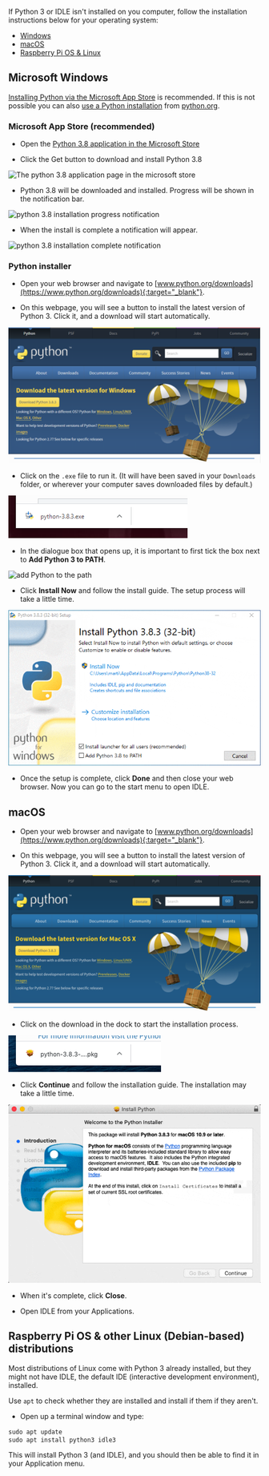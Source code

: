If Python 3 or IDLE isn't installed on you computer, follow the installation instructions below for your operating system:

+ [Windows](#windows)
+ [macOS](#macos)
+ [Raspberry Pi OS & Linux](#linux)

## <a name="windows"></a> Microsoft Windows

[Installing Python via the Microsoft App Store](#windowsappstore) is recommended. If this is not possible you can also [use a Python installation](#windowspythoninstall) from [python.org](https://python.org).

### <a name="windowsappstore"></a>Microsoft App Store (recommended)

+ Open the [Python 3.8 application in the Microsoft Store](ms-windows-store://pdp/?ProductId=9MSSZTT1N39L)

+ Click the Get button to download and install Python 3.8

![The python 3.8 application page in the microsoft store](images/ms_store_step1.png)

+ Python 3.8 will be downloaded and installed. Progress will be shown in the notification bar.

![python 3.8 installation progress notification](images/ms_store_step2.png)

+ When the install is complete a notification will appear.

![python 3.8 installation complete notification](images/ms_store_step3.png)

### <a name="windowspythoninstall"></a>Python installer

+ Open your web browser and navigate to [www.python.org/downloads](https://www.python.org/downloads){:target="_blank"}.

+ On this webpage, you will see a button to install the latest version of Python 3. Click it, and a download will start automatically.

![windows download python 3](images/windows_step1.PNG)

+ Click on the `.exe` file to run it. (It will have been saved in your `Downloads` folder, or wherever your computer saves downloaded files by default.)

![windows run install](images/windows_step2.PNG)

+ In the dialogue box that opens up, it is important to first tick the box next to **Add Python 3 to PATH**. 

![add Python to the path](images/windows_add_to_path.png)

+ Click **Install Now** and follow the install guide. The setup process will take a little time.

![windows install python](images/windows_install_python.gif)

+ Once the setup is complete, click **Done** and then close your web browser. Now you can go to the start menu to open IDLE.

## <a name="macos"></a> macOS

+ Open your web browser and navigate to [www.python.org/downloads](https://www.python.org/downloads){:target="_blank"}.

+ On this webpage, you will see a button to install the latest version of Python 3. Click it, and a download will start automatically.

![macos download python 3](images/macos_install_step1.png)

+ Click on the download in the dock to start the installation process.

![macos start install](images/macos_install_step2.png)

+ Click **Continue** and follow the installation guide. The installation may take a little time.

![macos install python](images/macos_install_python.gif)

+ When it's complete, click **Close**.

+ Open IDLE from your Applications.

## <a name="linux"></a> Raspberry Pi OS & other Linux (Debian-based) distributions

Most distributions of Linux come with Python 3 already installed, but they might not have IDLE, the default IDE (interactive development environment), installed. 

Use `apt` to check whether they are installed and install if them if they aren't.

+ Open up a terminal window and type:

```
sudo apt update
sudo apt install python3 idle3
```

This will install Python 3 (and IDLE), and you should then be able to find it in your Application menu.
